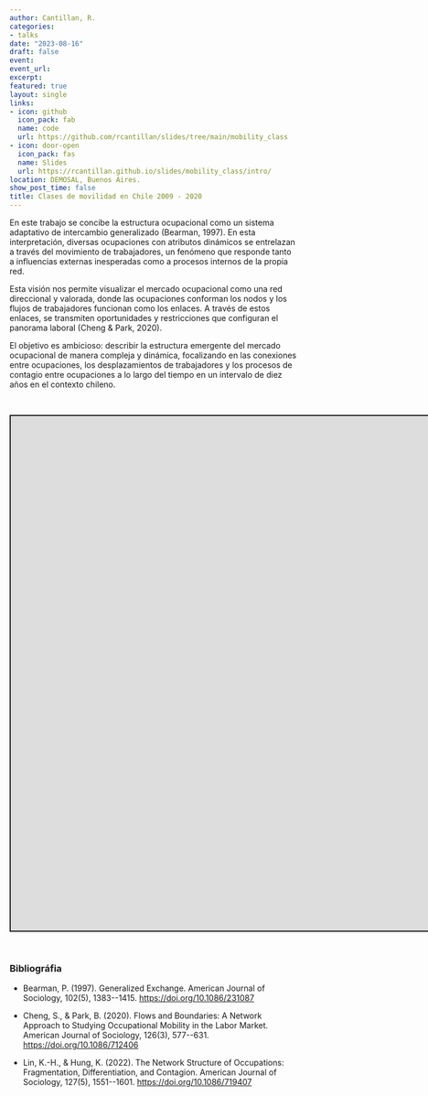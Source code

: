 ```yaml
---
author: Cantillan, R.
categories:
- talks
date: "2023-08-16"
draft: false
event: 
event_url: 
excerpt: 
featured: true
layout: single
links:
- icon: github
  icon_pack: fab
  name: code
  url: https://github.com/rcantillan/slides/tree/main/mobility_class
- icon: door-open
  icon_pack: fas
  name: Slides
  url: https://rcantillan.github.io/slides/mobility_class/intro/
location: DEMOSAL, Buenos Aires. 
show_post_time: false
title: Clases de movilidad en Chile 2009 - 2020
---
```


<script src="index_files/libs/fitvids-2.1.1/fitvids.min.js"></script>


En este trabajo se concibe la estructura ocupacional como un sistema adaptativo de intercambio generalizado (Bearman, 1997). En esta interpretación, diversas ocupaciones con atributos dinámicos se entrelazan a través del movimiento de trabajadores, un fenómeno que responde tanto a influencias externas inesperadas como a procesos internos de la propia red.

Esta visión nos permite visualizar el mercado ocupacional como una red direccional y valorada, donde las ocupaciones conforman los nodos y los flujos de trabajadores funcionan como los enlaces. A través de estos enlaces, se transmiten oportunidades y restricciones que configuran el panorama laboral (Cheng & Park, 2020).

El objetivo es ambicioso: describir la estructura emergente del mercado ocupacional de manera compleja y dinámica, focalizando en las conexiones entre ocupaciones, los desplazamientos de trabajadores y los procesos de contagio entre ocupaciones a lo largo del tiempo en un intervalo de diez años en el contexto chileno.

 
 

<div class="shareagain" style="min-width:300px;margin:1em auto;" data-exeternal="1">
<iframe src="https://rcantillan.github.io/slides/mobility_class/intro/" width="1600" height="900" style="border:2px solid currentColor;" loading="lazy" allowfullscreen></iframe>
<script>fitvids('.shareagain', {players: 'iframe'});</script>
</div>

 
 

### Bibliográfia

-   Bearman, P. (1997). Generalized Exchange. American Journal of Sociology, 102(5), 1383--1415. https://doi.org/10.1086/231087

-   Cheng, S., & Park, B. (2020). Flows and Boundaries: A Network Approach to Studying Occupational Mobility in the Labor Market. American Journal of Sociology, 126(3), 577--631. https://doi.org/10.1086/712406

-   Lin, K.-H., & Hung, K. (2022). The Network Structure of Occupations: Fragmentation, Differentiation, and Contagion. American Journal of Sociology, 127(5), 1551--1601. https://doi.org/10.1086/719407
